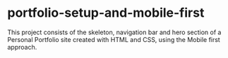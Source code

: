 # portfolio-setup-and-mobile-first
This project consists of the skeleton, navigation bar and hero section of a Personal Portfolio site created with HTML and CSS, using the Mobile first approach.
